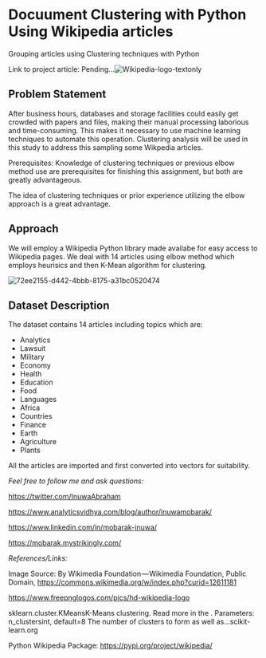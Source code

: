 # Docuument Clustering with Python Using Wikipedia articles
Grouping articles using Clustering techniques with Python 

Link to project article: Pending...![Wikipedia-logo-textonly](https://user-images.githubusercontent.com/65142149/232192483-fc448a5c-1d45-4c4c-a219-8e8715938aed.png)


## Problem Statement

After business hours, databases and storage facilities could easily get crowded with papers and files, making their manual processing laborious and time-consuming. This makes it necessary to use machine learning techniques to automate this operation. Clustering analysis will be used in this study to address this sampling some Wikpedia articles.

Prerequisites: Knowledge of clustering techniques or previous elbow method use are prerequisites for finishing this assignment, but both are greatly advantageous.

The idea of clustering techniques or prior experience utilizing the elbow approach is a great advantage.

## Approach
We will employ a Wikipedia Python library made availabe for easy access to Wikipedia pages. We deal with 14 articles using elbow method which employs heurisics and then K-Mean algorithm for clustering.

![72ee2155-d442-4bbb-8175-a31bc0520474](https://user-images.githubusercontent.com/65142149/212472255-163792e2-ba22-4ec1-a8d2-29fe3b8e2bfb.jpeg)

## Dataset Description
The dataset contains 14 articles including topics which are:
* Analytics
* Lawsuit
* Military
* Economy
* Health
* Education
* Food
* Languages
* Africa
* Countries
* Finance
* Earth
* Agriculture
* Plants

All the articles are imported and first converted into vectors for suitability.

*Feel free to follow me and ask questions:*

https://twitter.com/InuwaAbraham

https://www.analyticsvidhya.com/blog/author/inuwamobarak/

https://www.linkedin.com/in/mobarak-inuwa/

https://mobarak.mystrikingly.com/

*References/Links:*

Image Source: By Wikimedia Foundation — Wikimedia Foundation, Public Domain, https://commons.wikimedia.org/w/index.php?curid=12611181

https://www.freepnglogos.com/pics/hd-wikipedia-logo

sklearn.cluster.KMeansK-Means clustering. Read more in the . Parameters: n_clustersint, default=8 The number of clusters to form as well as…scikit-learn.org

Python Wikipedia Package: https://pypi.org/project/wikipedia/
